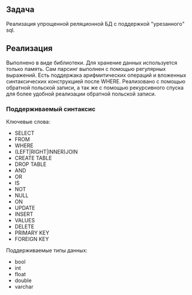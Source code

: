 ## Задача

Реализация упрощенной реляционной БД с поддержкой "урезанного" sql.

## Реализация

Выполнено в виде библиотеки. Для хранение данных используется только память.
Сам парсинг выполнен с помощью регулярных выражений. Есть поддержака арифмитических операций и вложенных синтаксических конструкцией после WHERE. Реализовано с помощью обратной польской записи, а так же с помощью рекурсивного спуска для более удобной реализации обратной польской записи. 

### Поддерживаемый синтаксис

Ключевые слова:

- SELECT
- FROM
- WHERE
- (LEFT|RIGHT|INNER)JOIN
- CREATE TABLE
- DROP TABLE
- AND
- OR
- IS
- NOT
- NULL
- ON
- UPDATE
- INSERT
- VALUES
- DELETE
- PRIMARY KEY
- FOREIGN KEY

Поддерживаемые типы данных:

- bool
- int
- float
- double
- varchar

